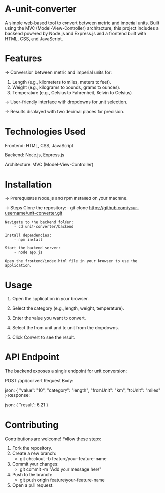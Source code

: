 # A-unit-converter
A simple web-based tool to convert between metric and imperial units. Built using the MVC (Model-View-Controller) architecture, this project includes a backend powered by Node.js and Express.js and a frontend built with HTML, CSS, and JavaScript.

# Features
-> Conversion between metric and imperial units for:
1. Length (e.g., kilometers to miles, meters to feet).
2. Weight (e.g., kilograms to pounds, grams to ounces).
3. Temperature (e.g., Celsius to Fahrenheit, Kelvin to Celsius).

-> User-friendly interface with dropdowns for unit selection.

-> Results displayed with two decimal places for precision.

# Technologies Used
Frontend:
HTML, CSS, JavaScript

Backend:
Node.js, Express.js

Architecture:
MVC (Model-View-Controller)

# Installation
-> Prerequisites
    Node.js and npm installed on your machine. 

-> Steps
    Clone the repository:
        - git clone https://github.com/your-username/unit-converter.git
    
    Navigate to the backend folder:
        - cd unit-converter/backend
    
    Install dependencies:
        - npm install
    
    Start the backend server:
        - node app.js

    Open the frontend/index.html file in your browser to use the application.

# Usage
1. Open the application in your browser.

2. Select the category (e.g., length, weight, temperature).

3. Enter the value you want to convert.

4. Select the from unit and to unit from the dropdowns.

5. Click Convert to see the result.

# API Endpoint
The backend exposes a single endpoint for unit conversion:

POST /api/convert
Request Body:

json:
{
  "value": "10",
  "category": "length",
  "fromUnit": "km",
  "toUnit": "miles"
}
Response:

json:
{
  "result": 6.21
}

# Contributing
Contributions are welcome! Follow these steps:
1. Fork the repository.
2. Create a new branch:
    - git checkout -b feature/your-feature-name
3. Commit your changes:
    - git commit -m "Add your message here"
4. Push to the branch:
    - git push origin feature/your-feature-name
5. Open a pull request.